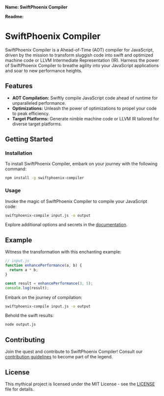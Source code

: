 **Name: SwiftPhoenix Compiler**

**Readme:**

# SwiftPhoenix Compiler

SwiftPhoenix Compiler is a Ahead-of-Time (AOT) compiler for JavaScript, driven by the mission to transform sluggish code into swift and optimized machine code or LLVM Intermediate Representation (IR). Harness the power of SwiftPhoenix Compiler to breathe agility into your JavaScript applications and soar to new performance heights.

## Features

- **AOT Compilation:** Swiftly compile JavaScript code ahead of runtime for unparalleled performance.
- **Optimizations:** Unleash the power of optimizations to propel your code to peak efficiency.
- **Target Platforms:** Generate nimble machine code or LLVM IR tailored for diverse target platforms.

## Getting Started

### Installation

To install SwiftPhoenix Compiler, embark on your journey with the following command:

```bash
npm install -g swiftphoenix-compiler
```

### Usage

Invoke the magic of SwiftPhoenix Compiler to compile your JavaScript code:

```bash
swiftphoenix-compile input.js -o output
```

Explore additional options and secrets in the [documentation](docs/index.md).

## Example

Witness the transformation with this enchanting example:

```javascript
// input.js
function enhancePerformance(a, b) {
  return a * b;
}

const result = enhancePerformance(3, 5);
console.log(result);
```

Embark on the journey of compilation:

```bash
swiftphoenix-compile input.js -o output
```

Behold the swift results:

```bash
node output.js
```

## Contributing

Join the quest and contribute to SwiftPhoenix Compiler! Consult our [contribution guidelines](CONTRIBUTING.md) to become part of the legend.

## License

This mythical project is licensed under the MIT License - see the [LICENSE](LICENSE) file for details.
